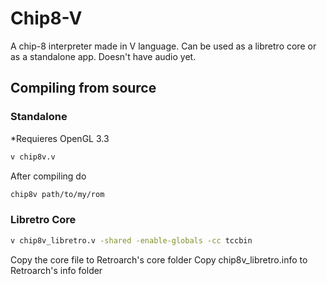 # Chip8-V
A chip-8 interpreter made in V language. Can be used as a libretro core or as a standalone app.
Doesn't have audio yet.

## Compiling from source

### Standalone
*Requieres OpenGL 3.3
```sh
v chip8v.v
```
After compiling do
```sh
chip8v path/to/my/rom
```

### Libretro Core
```sh
v chip8v_libretro.v -shared -enable-globals -cc tccbin
```
Copy the core file to Retroarch's core folder
Copy chip8v_libretro.info to Retroarch's info folder